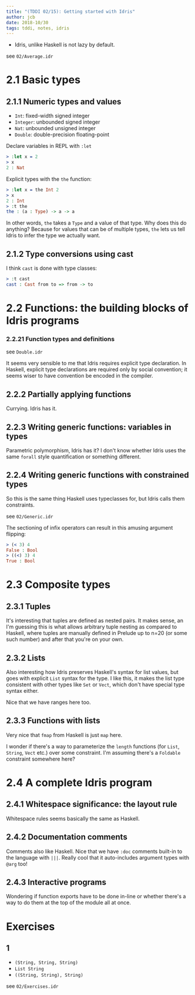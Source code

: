 ```yaml
---
title: "(TDDI 02/15): Getting started with Idris"
author: jcb
date: 2018-10/30
tags: tddi, notes, idris
---
```


- Idris, unlike Haskell is not lazy by default.

see `02/Average.idr`

# 2.1 Basic types

## 2.1.1 Numeric types and values

- `Int`: fixed-width signed integer
- `Integer`: unbounded signed integer
- `Nat`: unbounded unsigned integer
- `Double`: double-precision floating-point

Declare variables in REPL with `:let`

```idris
> :let x = 2
> x
2 : Nat
```

Explicit types with the `the` function:

```idris
> :let x = the Int 2
> x
2 : Int
> :t the
the : (a : Type) -> a -> a
```

In other words, `the` takes a `Type` and a value of that type. Why does this do
anything? Because for values that can be of multiple types, `the` lets us tell
Idris to infer the type we actually want.

## 2.1.2 Type conversions using cast

I think `cast` is done with type classes:

```idris
> :t cast
cast : Cast from to => from -> to
```

# 2.2 Functions: the building blocks of Idris programs


### 2.2.21 Function types and definitions

see `Double.idr`

It seems very sensible to me that Idris requires explicit type declaration.  In
Haskell, explicit type declarations are required only by social convention; it
seems wiser to have convention be encoded in the compiler.

## 2.2.2 Partially applying functions

Currying. Idris has it.

## 2.2.3 Writing generic functions: variables in types

Parametric polymorphism, Idris has it? I don't know whether Idris uses the same
`forall` style quantification or something different.

## 2.2.4 Writing generic functions with constrained types

So this is the same thing Haskell uses typeclasses for, but Idris calls them
constraints.

see `02/Generic.idr`

The sectioning of infix operators can result in this amusing argument flipping:

```idris
> (< 3) 4
False : Bool
> ((<) 3) 4
True : Bool
```

# 2.3 Composite types

## 2.3.1 Tuples

It's interesting that tuples are defined as nested pairs. It makes sense, an
I'm guessing this is what allows arbitrary tuple nesting as compared to Haskell,
where tuples are manually defined in Prelude up to n=20 (or some such number)
and after that you're on your own.

## 2.3.2 Lists

Also interesting how Idris preserves Haskell's syntax for list values, but goes
with explicit `List` syntax for the type. I like this, it makes the list type
consistent with other types like `Set` or `Vect`, which don't have special type
syntax either.

Nice that we have ranges here too.

## 2.3.3 Functions with lists

Very nice that `fmap` from Haskell is just `map` here.

I wonder if there's a way to parameterize the `length` functions (for `List`,
`String`, `Vect` etc.) over some constraint. I'm assuming there's a `Foldable`
constraint somewhere here?

# 2.4 A complete Idris program

## 2.4.1 Whitespace significance: the layout rule

Whitespace rules seems basically the same as Haskell.

## 2.4.2 Documentation comments

Comments also like Haskell. Nice that we have `:doc` comments built-in to the
language with `|||`. Really cool that it auto-includes argument types with
`@arg` too!

## 2.4.3 Interactive programs

Wondering if function exports have to be done in-line or whether there's a way
to do them at the top of the module all at once.


# Exercises

## 1

- `(String, String, String)`
- `List String`
- `((String, String), String)`

see `02/Exercises.idr`
